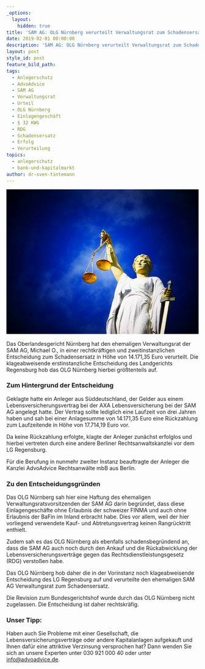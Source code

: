 ```yaml
---
_options:
  layout:
    hidden: true
title: 'SAM AG: OLG Nürnberg verurteilt Verwaltungsrat zum Schadensersatz'
date: 2019-02-01 00:00:00
description: 'SAM AG: OLG Nürnberg verurteilt Verwaltungsrat zum Schadensersatz'
layout: post
style_id: post
feature_bild_path:
tags:
  - Anlegerschutz
  - AdvoAdvice
  - SAM AG
  - Verwaltungsrat
  - Urteil
  - OLG Nürnberg
  - Einlagengeschäft
  - § 32 KWG
  - RDG
  - Schadensersatz
  - Erfolg
  - Verurteilung
topics:
  - anlegerschutz
  - bank-und-kapitalmarkt
author: dr-sven-tintemann
---
```


![Justitia - Foto Pixabay](/uploads/justice-2071539-640-3.jpg "Erfolg von AdvoAdvice vor dem OLG Nürnberg")

Das Oberlandesgericht Nürnberg hat den ehemaligen Verwaltungsrat der SAM AG, Michael O., in einer rechtkräftigen und zweitinstanzlichen Entscheidung zum Schadensersatz in Höhe von 14.171,35 Euro verurteilt. Die klageabweisende erstinstanzliche Entscheidung des Landgerichts Regensburg hob das OLG Nürnberg hierbei größtenteils auf.

### Zum Hintergrund der Entscheidung

Geklagte hatte ein Anleger aus Süddeutschland, der Gelder aus einem Lebensversicherungsvertrag bei der AXA Lebensversicherung bei der SAM AG angelegt hatte. Der Vertrag sollte lediglich eine Laufzeit von drei Jahren haben und sah bei einer Anlagesumme von 14.171,35 Euro eine Rückzahlung zum Laufzeitende in Höhe von 17.714,19 Euro vor.

Da keine Rückzahlung erfolgte, klagte der Anleger zunächst erfolglos und hierbei vertreten durch eine andere Berliner Rechtsanwaltskanzlei vor dem LG Regensburg.

Für die Berufung in nunmehr zweiter Instanz beauftragte der Anleger die Kanzlei AdvoAdvice Rechtsanwälte mbB aus Berlin.

### Zu den Entscheidungsgründen

Das OLG Nürnberg sah hier eine Haftung des ehemaligen Verwaltungsratsvorsitzenden der SAM AG darin begründet, dass diese Einlagengeschäfte ohne Erlaubnis der schweizer FINMA und auch ohne Erlaubnis der BaFin im Inland erbracht habe. Dies vor allem, weil der hier vorliegend verwendete Kauf- und Abtretungsvertrag keinen Rangrücktritt enthielt.

Zudem sah es das OLG Nürnberg als ebenfalls schadensbegründend an, dass die SAM AG auch noch durch den Ankauf und die Rückabwicklung der Lebensversicherungsverträge gegen das Rechtsdienstleistungsgesetz (RDG) verstoßen habe.

Das OLG Nürnberg hob daher die in der Vorinstanz noch klageabweisende Entscheidung des LG Regensburg auf und verurteilte den ehemaligen SAM AG Verwaltungsrat zum Schadensersatz.

Die Revision zum Bundesgerichtshof wurde durch das OLG Nürnberg nicht zugelassen. Die Entscheidung ist daher rechtskräfig.

### Unser Tipp:

Haben auch Sie Probleme mit einer Gesellschaft, die Lebensversicherungsverträge oder andere Kapitalanlagen aufgekauft und Ihnen dafür eine attriktive Verzinsung versprochen hat? Dann wenden Sie sich an unsere Experten unter 030 921 000 40 oder unter info@advoadvice.de.